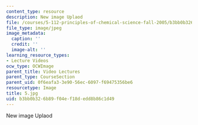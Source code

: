 ```yaml
---
content_type: resource
description: New image Uplaod
file: /courses/5-112-principles-of-chemical-science-fall-2005/b3bb0b326b89f04ef18dedd8b86c1d49_5.jpg
file_type: image/jpeg
image_metadata:
  caption: ''
  credit: ''
  image-alt: ''
learning_resource_types:
- Lecture Videos
ocw_type: OCWImage
parent_title: Video Lectures
parent_type: CourseSection
parent_uid: 0f6eafa3-3e90-56ec-6097-f69475356be6
resourcetype: Image
title: 5.jpg
uid: b3bb0b32-6b89-f04e-f18d-edd8b86c1d49
---
```

New image Uplaod

